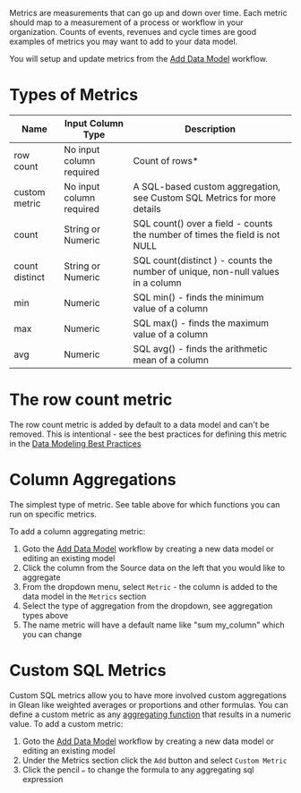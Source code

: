 Metrics are measurements that can go up and down over time.  Each metric should map to a measurement of a process or workflow in your organization.  Counts of events, revenues and cycle times are good examples of metrics you may want to add to your data model.

You will setup and update metrics from the [Add Data Model](Add-Data-Model) workflow.

# Types of Metrics
|Name          |Input Column Type       |Description                                                                    |
|--------------|------------------------|-------------------------------------------------------------------------------|
|row count     |No input column required|Count of rows*                                                                 |
|custom metric |No input column required|A SQL-based custom aggregation, see Custom SQL Metrics for more details        |
|count         |String or Numeric       |SQL count() over a field - counts the number of times the field is not NULL    |
|count distinct|String or Numeric       |SQL count(distinct ) - counts the number of unique, non-null values in a column|
|min           |Numeric                 |SQL min() - finds the minimum value of a column                                |
|max           |Numeric                 |SQL max() - finds the maximum value of a column                                |
|avg           |Numeric                 |SQL avg() - finds the arithmetic mean of a column                              |


# The row count metric

The row count metric is added by default to a data model and can't be removed.  This is intentional - see the best practices for defining this metric in the [Data Modeling Best Practices](/Docs/getting-started/Data-Modeling-Best-Practices)

# Column Aggregations

The simplest type of metric.  See table above for which functions you can run on specific metrics.

To add a column aggregating metric:

1. Goto the [Add Data Model](/Docs/getting-started/Add-Data-Model)  workflow by creating a new data model or editing an existing model
2. Click the column from the Source data on the left that you would like to aggregate
3. From the dropdown menu, select `Metric` - the column is added to the data model in the `Metrics` section
4. Select the type of aggregation from the dropdown, see aggregation types above
5. The name metric will have a default name like "sum my_column" which you can change

# Custom SQL Metrics

Custom SQL metrics allow you to have more involved custom aggregations in Glean like weighted averages or proportions and other formulas.  You can define a custom metric as any [aggregating function](https://www.datacamp.com/community/tutorials/aggregate-functions-sql) that results in a numeric value.  To add a custom metric:

1. Goto the [Add Data Model](/Docs/getting-started/Add-Data-Model)  workflow by creating a new data model or editing an existing model
2. Under the Metrics section click the `Add` button and select `Custom Metric`
3. Click the pencil `✏️` to change the formula to any aggregating sql expression
